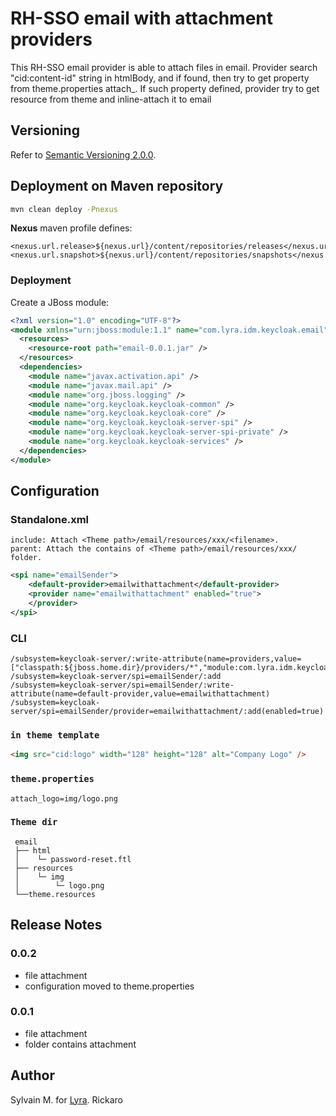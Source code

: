 # RH-SSO email with attachment providers

This RH-SSO email provider is able to attach files in email. 
Provider search "cid:content-id" string in htmlBody, and if found, then try to get property from theme.properties
attach_<content-id>. If such property defined, provider try to get resource from theme and inline-attach it to email

## Versioning

Refer to [Semantic Versioning 2.0.0](http://semver.org/).

## Deployment on Maven repository

 ```bash
 mvn clean deploy -Pnexus
 ```
**Nexus** maven profile defines:

    <nexus.url.release>${nexus.url}/content/repositories/releases</nexus.url.release>
    <nexus.url.snapshot>${nexus.url}/content/repositories/snapshots</nexus.url.snapshot>


### Deployment

Create a JBoss module:

```xml
<?xml version="1.0" encoding="UTF-8"?>
<module xmlns="urn:jboss:module:1.1" name="com.lyra.idm.keycloak.email">
  <resources>
    <resource-root path="email-0.0.1.jar" />
  </resources>
  <dependencies>
    <module name="javax.activation.api" />
	<module name="javax.mail.api" />
    <module name="org.jboss.logging" />
    <module name="org.keycloak.keycloak-common" />
    <module name="org.keycloak.keycloak-core" />
    <module name="org.keycloak.keycloak-server-spi" />
    <module name="org.keycloak.keycloak-server-spi-private" />
    <module name="org.keycloak.keycloak-services" />
  </dependencies>
</module>
```

## Configuration

### Standalone.xml

    include: Attach <Theme path>/email/resources/xxx/<filename>.
    parent: Attach the contains of <Theme path>/email/resources/xxx/ folder.

```xml
<spi name="emailSender">
    <default-provider>emailwithattachment</default-provider>
    <provider name="emailwithattachment" enabled="true">
    </provider>
</spi>
```

### CLI

```
/subsystem=keycloak-server/:write-attribute(name=providers,value=["classpath:${jboss.home.dir}/providers/*","module:com.lyra.idm.keycloak.email:0.0.1"])
/subsystem=keycloak-server/spi=emailSender/:add
/subsystem=keycloak-server/spi=emailSender/:write-attribute(name=default-provider,value=emailwithattachment)
/subsystem=keycloak-server/spi=emailSender/provider=emailwithattachment/:add(enabled=true)
```

### `in theme template`
```html
<img src="cid:logo" width="128" height="128" alt="Company Logo" />
```

### `theme.properties`
```
attach_logo=img/logo.png
```

### `Theme dir`
```
 email
 ├── html
 │    └─ password-reset.ftl
 ├── resources
 │    └─ img
 │        └─ logo.png
 └──theme.resources
```
## Release Notes

### 0.0.2

* file attachment
* configuration moved to theme.properties

### 0.0.1

* file attachment
* folder contains attachment

## Author

Sylvain M. for [Lyra](https://lyra.com).
Rickaro

